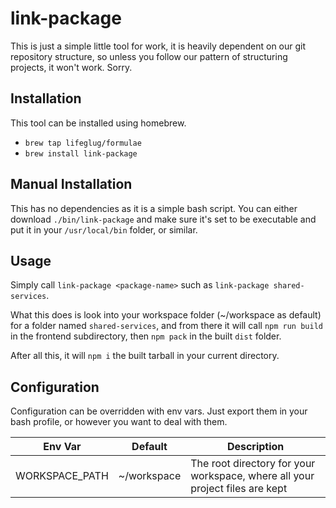# link-package

This is just a simple little tool for work, it is heavily dependent on our git repository structure, so unless you follow our pattern of structuring projects, it won't work. Sorry.

## Installation

This tool can be installed using homebrew.

* `brew tap lifeglug/formulae`
* `brew install link-package`

## Manual Installation

This has no dependencies as it is a simple bash script. You can either download `./bin/link-package` and make sure it's set to be executable and put it in your `/usr/local/bin` folder, or similar.

###

## Usage

Simply call `link-package <package-name>` such as `link-package shared-services`.

What this does is look into your workspace folder (~/workspace as default) for a folder named `shared-services`, and from there it will call `npm run build` in the frontend subdirectory, then `npm pack` in the built `dist` folder.

After all this, it will `npm i` the built tarball in your current directory.

## Configuration

Configuration can be overridden with env vars. Just export them in your bash profile, or however you want to deal with them.

| Env Var        | Default     | Description                                                                  |
|----------------|-------------|------------------------------------------------------------------------------|
| WORKSPACE_PATH | ~/workspace | The root directory for your workspace, where all your project files are kept |




